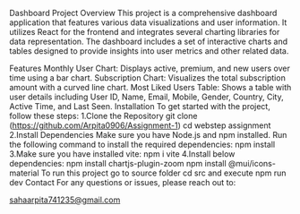 Dashboard Project
Overview
This project is a comprehensive dashboard application that features various data visualizations and user information. It utilizes React for the frontend and integrates several charting libraries for data representation. The dashboard includes a set of interactive charts and tables designed to provide insights into user metrics and other related data.

Features
Monthly User Chart: Displays active, premium, and new users over time using a bar chart.
Subscription Chart: Visualizes the total subscription amount with a curved line chart.
Most Liked Users Table: Shows a table with user details including User ID, Name, Email, Mobile, Gender, Country, City, Active Time, and Last Seen.
Installation
To get started with the project, follow these steps:
1.Clone the Repository
  git clone (https://github.com/Arpita0906/Assignment-1)
  cd webstep assignment
2.Install Dependencies
  Make sure you have Node.js and npm installed. Run the following command to install the required dependencies:
  npm install
3.Make sure you have installed vite:
  npm i vite
4.Install below dependencies:
  npm install chartjs-plugin-zoom
  npm install @mui/icons-material
To run this project go to source folder
  cd src
  and execute npm run dev
Contact
For any questions or issues, please reach out to:

sahaarpita741235@gmail.com
